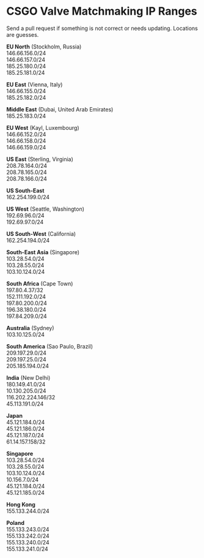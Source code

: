 # CSGO Valve Matchmaking IP Ranges

Send a pull request if something is not correct or needs updating. Locations are guesses.

**EU North** (Stockholm, Russia)    
146.66.156.0/24  
146.66.157.0/24  
185.25.180.0/24  
185.25.181.0/24  

**EU East** (Vienna, Italy)  
146.66.155.0/24  
185.25.182.0/24  

**Middle East** (Dubai, United Arab Emirates)  
185.25.183.0/24  

**EU West** (Kayl, Luxembourg)    
146.66.152.0/24  
146.66.158.0/24  
146.66.159.0/24  

**US East** (Sterling, Virginia)    
208.78.164.0/24  
208.78.165.0/24  
208.78.166.0/24  

**US South-East**  
162.254.199.0/24  

**US West** (Seattle, Washington)   
192.69.96.0/24  
192.69.97.0/24  

**US South-West** (California)  
162.254.194.0/24  

**South-East Asia** (Singapore)  
103.28.54.0/24  
103.28.55.0/24  
103.10.124.0/24  

**South Africa** (Cape Town)    
197.80.4.37/32  
152.111.192.0/24  
197.80.200.0/24  
196.38.180.0/24  
197.84.209.0/24  

**Australia** (Sydney)    
103.10.125.0/24  

**South America** (Sao Paulo, Brazil)  
209.197.29.0/24  
209.197.25.0/24  
205.185.194.0/24  

**India** (New Delhi)  
180.149.41.0/24  
10.130.205.0/24  
116.202.224.146/32  
45.113.191.0/24  

**Japan**  
45.121.184.0/24  
45.121.186.0/24  
45.121.187.0/24  
61.14.157.158/32  

**Singapore**  
103.28.54.0/24  
103.28.55.0/24  
103.10.124.0/24  
10.156.7.0/24  
45.121.184.0/24  
45.121.185.0/24  

**Hong Kong**  
155.133.244.0/24  

**Poland**  
155.133.243.0/24  
155.133.242.0/24  
155.133.240.0/24  
155.133.241.0/24  
